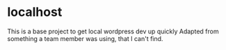 # localhost

This is a base project to get local wordpress dev up quickly
Adapted from something a team member was using, that I can't find.
